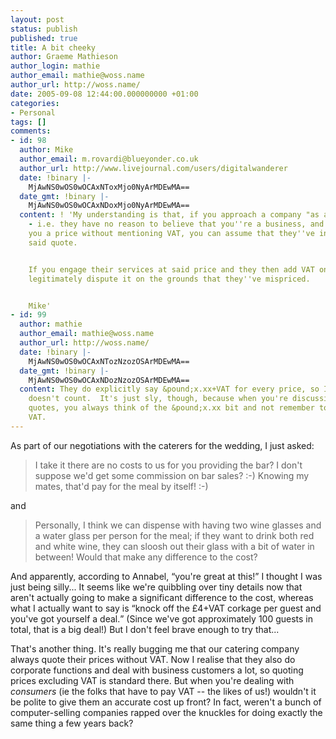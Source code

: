 ```yaml
---
layout: post
status: publish
published: true
title: A bit cheeky
author: Graeme Mathieson
author_login: mathie
author_email: mathie@woss.name
author_url: http://woss.name/
date: 2005-09-08 12:44:00.000000000 +01:00
categories:
- Personal
tags: []
comments:
- id: 98
  author: Mike
  author_email: m.rovardi@blueyonder.co.uk
  author_url: http://www.livejournal.com/users/digitalwanderer
  date: !binary |-
    MjAwNS0wOS0wOCAxNToxMjo0NyArMDEwMA==
  date_gmt: !binary |-
    MjAwNS0wOS0wOCAxNDoxMjo0NyArMDEwMA==
  content: ! 'My understanding is that, if you approach a company "as a consumer"
    - i.e. they have no reason to believe that you''re a business, and they quote
    you a price without mentioning VAT, you can assume that they''ve included it in
    said quote.


    If you engage their services at said price and they then add VAT on top, you can
    legitimately dispute it on the grounds that they''ve mispriced.


    Mike'
- id: 99
  author: mathie
  author_email: mathie@woss.name
  author_url: http://woss.name/
  date: !binary |-
    MjAwNS0wOS0wOCAxNTozNzozOSArMDEwMA==
  date_gmt: !binary |-
    MjAwNS0wOS0wOCAxNDozNzozOSArMDEwMA==
  content: They do explicitly say &pound;x.xx+VAT for every price, so I guess that
    doesn't count.  It's just sly, though, because when you're discussing it and comparing
    quotes, you always think of the &pound;x.xx bit and not remember to count the
    VAT.
---
```

As part of our negotiations with the caterers for the wedding, I just asked:

<blockquote>
  <p>I take it there are no costs to us for you providing the bar?  I don't suppose we'd get some commission on bar sales? :-)  Knowing my mates, that'd pay for the meal by itself! :-)</p>
</blockquote>

and

<blockquote>
  <p>Personally, I think we can dispense with having two wine glasses and a water glass per person for the meal; if they want to drink both red and white wine, they can sloosh out their glass with a bit of water in between!  Would that make any difference to the cost?</p>
</blockquote>

And apparently, according to Annabel, <q>you're great at this!</q>  I thought I was just being silly...  It seems like we're quibbling over tiny details now that aren't actually going to make a significant difference to the cost, whereas what I actually want to say is <q>knock off the &pound;4+VAT corkage per guest and you've got yourself a deal.</q>  (Since we've got approximately 100 guests in total, that is a big deal!)  But I don't feel brave enough to try that...

That's another thing.  It's really bugging me that our catering company always quote their prices without VAT.  Now I realise that they also do corporate functions and deal with business customers a lot, so quoting prices excluding VAT is standard there.  But when you're dealing with <em>consumers</em> (ie the folks that have to pay VAT -- the likes of us!) wouldn't it be polite to give them an accurate cost up front?  In fact, weren't a bunch of computer-selling companies rapped over the knuckles for doing exactly the same thing a few years back?
